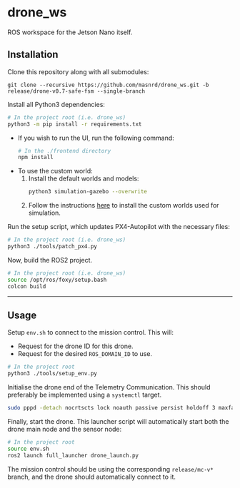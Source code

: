 # drone_ws
ROS workspace for the Jetson Nano itself.

## Installation

Clone this repository along with all submodules:
```
git clone --recursive https://github.com/masnrd/drone_ws.git -b release/drone-v0.7-safe-fsm --single-branch
```

Install all Python3 dependencies:
```bash
# In the project root (i.e. drone_ws)
python3 -m pip install -r requirements.txt
```
- If you wish to run the UI, run the following command:
    ```bash
    # In the ./frontend directory
    npm install
    ```
- To use the custom world:
    1. Install the default worlds and models:
        ```bash
        python3 simulation-gazebo --overwrite
        ```
    2. Follow the instructions [here](./worlds/README.md) to install the custom worlds used for simulation.

Run the setup script, which updates PX4-Autopilot with the necessary files:
```bash
# In the project root (i.e. drone_ws)
python3 ./tools/patch_px4.py
```

Now, build the ROS2 project.
```bash
# In the project root (i.e. drone_ws)
source /opt/ros/foxy/setup.bash
colcon build
```

---

## Usage
Setup `env.sh` to connect to the mission control. This will:
- Request for the drone ID for this drone.
- Request for the desired `ROS_DOMAIN_ID` to use.

```bash
# In the project root
python3 ./tools/setup_env.py
```

Initialise the drone end of the Telemetry Communication. This should preferably be implemented using a `systemctl` target.
```bash
sudo pppd -detach nocrtscts lock noauth passive persist holdoff 3 maxfail 0 local [local IP]:[remote IP] [device] 57600
```

Finally, start the drone. This launcher script will automatically start both the drone main node and the sensor node:
```bash
# In the project root
source env.sh
ros2 launch full_launcher drone_launch.py
```

The mission control should be using the corresponding `release/mc-v*` branch, and the drone should automatically connect to it.
